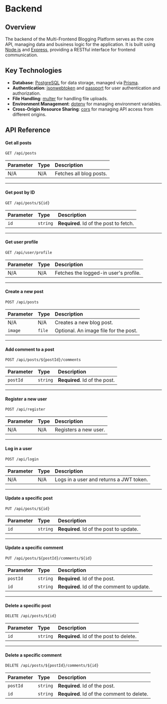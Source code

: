 # Backend

## Overview

The backend of the Multi-Frontend Blogging Platform serves as the core API, managing data and business logic for the application. It is built using [Node.js](https://nodejs.org/) and [Express](https://expressjs.com/), providing a RESTful interface for frontend communication.

## Key Technologies

- **Database**: [PostgreSQL](https://www.postgresql.org/) for data storage, managed via [Prisma](https://www.prisma.io/docs/).
- **Authentication**: [jsonwebtoken](https://www.npmjs.com/package/jsonwebtoken) and [passport](http://www.passportjs.org/) for user authentication and authorization.
- **File Handling**: [multer](https://www.npmjs.com/package/multer) for handling file uploads.
- **Environment Management**: [dotenv](https://www.npmjs.com/package/dotenv) for managing environment variables.
- **Cross-Origin Resource Sharing**: [cors](https://www.npmjs.com/package/cors) for managing API access from different origins.

## API Reference

#### Get all posts

```http
GET /api/posts
```

| Parameter | Type | Description             |
| :-------- | :--- | :---------------------- |
| N/A       | N/A  | Fetches all blog posts. |

---

#### Get post by ID

```http
GET /api/posts/${id}
```

| Parameter | Type     | Description                            |
| :-------- | :------- | :------------------------------------- |
| `id`      | `string` | **Required**. Id of the post to fetch. |

---

#### Get user profile

```http
GET /api/user/profile
```

| Parameter | Type | Description                           |
| :-------- | :--- | :------------------------------------ |
| N/A       | N/A  | Fetches the logged-in user's profile. |

---

#### Create a new post

```http
POST /api/posts
```

| Parameter | Type   | Description                           |
| :-------- | :----- | :------------------------------------ |
| N/A       | N/A    | Creates a new blog post.              |
| `image`   | `file` | Optional. An image file for the post. |

---

#### Add comment to a post

```http
POST /api/posts/${postId}/comments
```

| Parameter | Type     | Description                   |
| :-------- | :------- | :---------------------------- |
| `postId`  | `string` | **Required**. Id of the post. |

---

#### Register a new user

```http
POST /api/register
```

| Parameter | Type | Description           |
| :-------- | :--- | :-------------------- |
| N/A       | N/A  | Registers a new user. |

---

#### Log in a user

```http
POST /api/login
```

| Parameter | Type | Description                             |
| :-------- | :--- | :-------------------------------------- |
| N/A       | N/A  | Logs in a user and returns a JWT token. |

---

#### Update a specific post

```http
PUT /api/posts/${id}
```

| Parameter | Type     | Description                             |
| :-------- | :------- | :-------------------------------------- |
| `id`      | `string` | **Required**. Id of the post to update. |

---

#### Update a specific comment

```http
PUT /api/posts/${postId}/comments/${id}
```

| Parameter | Type     | Description                                |
| :-------- | :------- | :----------------------------------------- |
| `postId`  | `string` | **Required**. Id of the post.              |
| `id`      | `string` | **Required**. Id of the comment to update. |

---

#### Delete a specific post

```http
DELETE /api/posts/${id}
```

| Parameter | Type     | Description                             |
| :-------- | :------- | :-------------------------------------- |
| `id`      | `string` | **Required**. Id of the post to delete. |

---

#### Delete a specific comment

```http
DELETE /api/posts/${postId}/comments/${id}
```

| Parameter | Type     | Description                                |
| :-------- | :------- | :----------------------------------------- |
| `postId`  | `string` | **Required**. Id of the post.              |
| `id`      | `string` | **Required**. Id of the comment to delete. |
